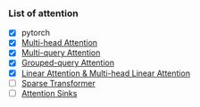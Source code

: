 ### List of attention

- [x] pytorch
- [x] [Multi-head Attention](https://arxiv.org/abs/1706.03762)
- [x] [Multi-query Attention](https://arxiv.org/abs/1911.02150)
- [x] [Grouped-query Attention](https://arxiv.org/abs/2305.13245)
- [x] [Linear Attention & Multi-head Linear Attention](https://arxiv.org/abs/2006.04768)
- [ ] [Sparse Transformer](https://arxiv.org/abs/1904.10509v1)
- [ ] [Attention Sinks](https://arxiv.org/abs/2309.17453v1)
